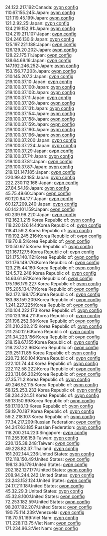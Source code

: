 24.122.217.192:Canada: [ovpn config](vpn/24_122_217_192.ovpn)  
110.67.155.245:Japan: [ovpn config](vpn/110_67_155_245.ovpn)  
121.119.45.199:Japan: [ovpn config](vpn/121_119_45_199.ovpn)  
121.2.92.25:Japan: [ovpn config](vpn/121_2_92_25.ovpn)  
124.219.152.91:Japan: [ovpn config](vpn/124_219_152_91.ovpn)  
124.219.211.107:Japan: [ovpn config](vpn/124_219_211_107.ovpn)  
124.246.130.6:Japan: [ovpn config](vpn/124_246_130_6.ovpn)  
125.197.221.188:Japan: [ovpn config](vpn/125_197_221_188.ovpn)  
126.129.20.202:Japan: [ovpn config](vpn/126_129_20_202.ovpn)  
128.22.175.11:Japan: [ovpn config](vpn/128_22_175_11.ovpn)  
138.64.69.16:Japan: [ovpn config](vpn/138_64_69_16.ovpn)  
147.192.246.252:Japan: [ovpn config](vpn/147_192_246_252.ovpn)  
153.156.77.203:Japan: [ovpn config](vpn/153_156_77_203.ovpn)  
210.145.207.3:Japan: [ovpn config](vpn/210_145_207_3.ovpn)  
219.100.37.10:Japan: [ovpn config](vpn/219_100_37_10.ovpn)  
219.100.37.100:Japan: [ovpn config](vpn/219_100_37_100.ovpn)  
219.100.37.103:Japan: [ovpn config](vpn/219_100_37_103.ovpn)  
219.100.37.11:Japan: [ovpn config](vpn/219_100_37_11.ovpn)  
219.100.37.126:Japan: [ovpn config](vpn/219_100_37_126.ovpn)  
219.100.37.131:Japan: [ovpn config](vpn/219_100_37_131.ovpn)  
219.100.37.154:Japan: [ovpn config](vpn/219_100_37_154.ovpn)  
219.100.37.158:Japan: [ovpn config](vpn/219_100_37_158.ovpn)  
219.100.37.159:Japan: [ovpn config](vpn/219_100_37_159.ovpn)  
219.100.37.190:Japan: [ovpn config](vpn/219_100_37_190.ovpn)  
219.100.37.196:Japan: [ovpn config](vpn/219_100_37_196.ovpn)  
219.100.37.200:Japan: [ovpn config](vpn/219_100_37_200.ovpn)  
219.100.37.224:Japan: [ovpn config](vpn/219_100_37_224.ovpn)  
219.100.37.29:Japan: [ovpn config](vpn/219_100_37_29.ovpn)  
219.100.37.74:Japan: [ovpn config](vpn/219_100_37_74.ovpn)  
219.100.37.81:Japan: [ovpn config](vpn/219_100_37_81.ovpn)  
219.100.37.87:Japan: [ovpn config](vpn/219_100_37_87.ovpn)  
219.121.147.185:Japan: [ovpn config](vpn/219_121_147_185.ovpn)  
220.99.42.185:Japan: [ovpn config](vpn/220_99_42_185.ovpn)  
222.230.112.168:Japan: [ovpn config](vpn/222_230_112_168.ovpn)  
27.84.54.16:Japan: [ovpn config](vpn/27_84_54_16.ovpn)  
45.75.49.60:Japan: [ovpn config](vpn/45_75_49_60.ovpn)  
60.120.84.177:Japan: [ovpn config](vpn/60_120_84_177.ovpn)  
60.127.209.240:Japan: [ovpn config](vpn/60_127_209_240.ovpn)  
60.142.101.159:Japan: [ovpn config](vpn/60_142_101_159.ovpn)  
60.239.98.220:Japan: [ovpn config](vpn/60_239_98_220.ovpn)  
112.162.1.215:Korea Republic of: [ovpn config](vpn/112_162_1_215.ovpn)  
118.220.126.144:Korea Republic of: [ovpn config](vpn/118_220_126_144.ovpn)  
118.41.59.2:Korea Republic of: [ovpn config](vpn/118_41_59_2.ovpn)  
119.192.245.216:Korea Republic of: [ovpn config](vpn/119_192_245_216.ovpn)  
119.70.8.5:Korea Republic of: [ovpn config](vpn/119_70_8_5.ovpn)  
120.50.67.5:Korea Republic of: [ovpn config](vpn/120_50_67_5.ovpn)  
121.167.127.5:Korea Republic of: [ovpn config](vpn/121_167_127_5.ovpn)  
121.175.140.112:Korea Republic of: [ovpn config](vpn/121_175_140_112.ovpn)  
121.176.149.176:Korea Republic of: [ovpn config](vpn/121_176_149_176.ovpn)  
123.215.44.160:Korea Republic of: [ovpn config](vpn/123_215_44_160.ovpn)  
124.5.72.248:Korea Republic of: [ovpn config](vpn/124_5_72_248.ovpn)  
14.63.61.97:Korea Republic of: [ovpn config](vpn/14_63_61_97.ovpn)  
175.196.179.227:Korea Republic of: [ovpn config](vpn/175_196_179_227.ovpn)  
175.205.134.17:Korea Republic of: [ovpn config](vpn/175_205_134_17.ovpn)  
182.172.198.175:Korea Republic of: [ovpn config](vpn/182_172_198_175.ovpn)  
183.98.159.209:Korea Republic of: [ovpn config](vpn/183_98_159_209.ovpn)  
1.241.227.225:Korea Republic of: [ovpn config](vpn/1_241_227_225.ovpn)  
210.104.222.173:Korea Republic of: [ovpn config](vpn/210_104_222_173.ovpn)  
210.123.184.211:Korea Republic of: [ovpn config](vpn/210_123_184_211.ovpn)  
211.196.252.98:Korea Republic of: [ovpn config](vpn/211_196_252_98.ovpn)  
211.210.202.215:Korea Republic of: [ovpn config](vpn/211_210_202_215.ovpn)  
211.250.12.6:Korea Republic of: [ovpn config](vpn/211_250_12_6.ovpn)  
211.34.223.156:Korea Republic of: [ovpn config](vpn/211_34_223_156.ovpn)  
218.158.67.155:Korea Republic of: [ovpn config](vpn/218_158_67_155.ovpn)  
218.237.22.96:Korea Republic of: [ovpn config](vpn/218_237_22_96.ovpn)  
219.251.11.85:Korea Republic of: [ovpn config](vpn/219_251_11_85.ovpn)  
220.72.160.104:Korea Republic of: [ovpn config](vpn/220_72_160_104.ovpn)  
222.101.74.44:Korea Republic of: [ovpn config](vpn/222_101_74_44.ovpn)  
222.112.58.222:Korea Republic of: [ovpn config](vpn/222_112_58_222.ovpn)  
223.131.66.202:Korea Republic of: [ovpn config](vpn/223_131_66_202.ovpn)  
27.35.71.2:Korea Republic of: [ovpn config](vpn/27_35_71_2.ovpn)  
49.246.52.115:Korea Republic of: [ovpn config](vpn/49_246_52_115.ovpn)  
58.125.253.232:Korea Republic of: [ovpn config](vpn/58_125_253_232.ovpn)  
58.234.224.51:Korea Republic of: [ovpn config](vpn/58_234_224_51.ovpn)  
59.13.150.69:Korea Republic of: [ovpn config](vpn/59_13_150_69.ovpn)  
59.17.103.13:Korea Republic of: [ovpn config](vpn/59_17_103_13.ovpn)  
59.19.70.187:Korea Republic of: [ovpn config](vpn/59_19_70_187.ovpn)  
59.2.218.107:Korea Republic of: [ovpn config](vpn/59_2_218_107.ovpn)  
77.34.217.209:Russian Federation: [ovpn config](vpn/77_34_217_209.ovpn)  
94.247.63.185:Russian Federation: [ovpn config](vpn/94_247_63_185.ovpn)  
118.200.214.223:Singapore: [ovpn config](vpn/118_200_214_223.ovpn)  
111.255.196.159:Taiwan: [ovpn config](vpn/111_255_196_159.ovpn)  
220.135.38.248:Taiwan: [ovpn config](vpn/220_135_38_248.ovpn)  
49.228.82.37:Thailand: [ovpn config](vpn/49_228_82_37.ovpn)  
161.202.144.236:United States: [ovpn config](vpn/161_202_144_236.ovpn)  
172.118.150.49:United States: [ovpn config](vpn/172_118_150_49.ovpn)  
198.13.36.179:United States: [ovpn config](vpn/198_13_36_179.ovpn)  
202.182.127.177:United States: [ovpn config](vpn/202_182_127_177.ovpn)  
208.94.244.242:United States: [ovpn config](vpn/208_94_244_242.ovpn)  
23.243.152.124:United States: [ovpn config](vpn/23_243_152_124.ovpn)  
24.17.211.18:United States: [ovpn config](vpn/24_17_211_18.ovpn)  
45.32.29.3:United States: [ovpn config](vpn/45_32_29_3.ovpn)  
45.32.8.100:United States: [ovpn config](vpn/45_32_8_100.ovpn)  
72.253.182.59:United States: [ovpn config](vpn/72_253_182_59.ovpn)  
98.207.192.207:United States: [ovpn config](vpn/98_207_192_207.ovpn)  
190.75.114.239:Venezuela: [ovpn config](vpn/190_75_114_239.ovpn)  
118.70.51.169:Viet Nam: [ovpn config](vpn/118_70_51_169.ovpn)  
171.228.113.75:Viet Nam: [ovpn config](vpn/171_228_113_75.ovpn)  
171.234.96.3:Viet Nam: [ovpn config](vpn/171_234_96_3.ovpn)  
